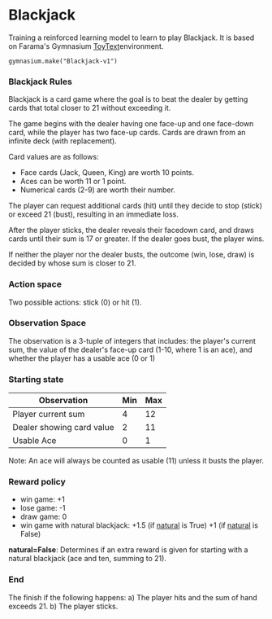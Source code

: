 # Blackjack

Training a reinforced learning model to learn to play Blackjack. It is based on Farama's Gymnasium [ToyText](https://gymnasium.farama.org/environments/toy_text/blackjack/)environment.
    
    gymnasium.make("Blackjack-v1")

### Blackjack Rules

Blackjack is a card game where the goal is to beat the dealer by getting cards that total closer to 21 without exceeding it.


The game begins with the dealer having one face-up and one face-down card, while the player has two face-up cards. Cards are drawn from an infinite deck (with replacement).

Card values are as follows:
* Face cards (Jack, Queen, King) are worth 10 points.
* Aces can be worth 11 or 1 point.
* Numerical cards (2-9) are worth their number.

The player can request additional cards (hit) until they decide to stop (stick) or exceed 21 (bust), resulting in an immediate loss.

  After the player sticks, the dealer reveals their facedown card, and draws cards until their sum is 17 or greater. If the dealer goes bust, the player wins.

If neither the player nor the dealer busts, the outcome (win, lose, draw) is decided by whose sum is closer to 21.

 
### Action space
Two possible actions: stick (0) or hit (1).

  

### Observation Space
The observation is a 3-tuple of integers that includes: the player's current sum, the value of the dealer's face-up card (1-10, where 1 is an ace), and whether the player has a usable ace (0 or 1)

### Starting state
|Observation| Min | Max |
|--|--| --|
| Player current sum | 4| 12 |
| Dealer showing card value | 2 | 11 |
| Usable Ace | 0 | 1 |

Note: An ace will always be counted as usable (11) unless it busts the player.

### Reward policy
-   win game: +1
-   lose game: -1
-   draw game: 0
-   win game with natural  blackjack: +1.5 (if  [natural](https://gymnasium.farama.org/environments/toy_text/blackjack/#nat)  is True) +1 (if  [natural](https://gymnasium.farama.org/environments/toy_text/blackjack/#nat)  is False)

 **natural=False**: Determines if an extra reward is given for starting with a natural blackjack (ace and ten, summing to 21).

### End
The finish if the following happens:
	 a)   The player hits and the sum of hand exceeds 21.
	 b)  The player sticks.
